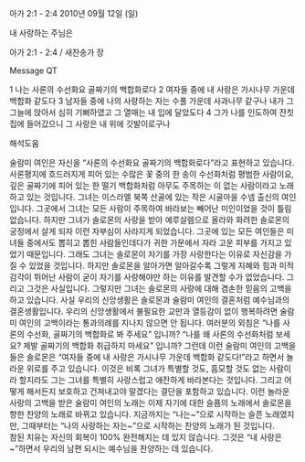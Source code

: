 아가 2:1 - 2:4 
2010년 09월 12일 (일)

내 사랑하는 주님은



아가 2:1 - 2:4 / 새찬송가  장


Message QT


1 나는 사론의 수선화요 골짜기의 백합화로다
2 여자들 중에 내 사랑은 가시나무 가운데 백합화 같도다
3 남자들 중에 나의 사랑하는 자는 수풀 가운데 사과나무 같구나 내가 그 그늘에 앉아서 심히 기뻐하였고 그 열매는 내 입에 달았도다
4 그가 나를 인도하여 잔칫집에 들어갔으니 그 사랑은 내 위에 깃발이로구나

해석도움





술람미 여인은 자신을 “사론의 수선화요 골짜기의 백합화로다”라고 표현하고 있습니다. 
사론평지에 흐드러지게 피어 있는 수많은 꽃 중의 한 송이 수선화처럼 평범한 사람이요, 깊은 골짜기에 피어 있는 한 떨기 백합화처럼 아무도 주목하는 이 없는 사람이라고 노래하고 있는 것입니다. 
그녀는 이스라엘 북쪽 산골에 있는 작은 시골마을 수넴 출신의 여인입니다. 그곳에서 그녀는 모든 사람이 주목하여 바라보는 빼어난 미인이었을 것이 틀림없습니다. 
하지만 그녀가 솔로몬의 사랑을 받아 예루살렘으로 올라와 화려한 솔로몬의 궁정에서 살게 되자 이런 자부심이 사라지게 되었습니다. 그곳에 있는 모든 여인들은 미녀들 중에서도 뽑히고 뽑힌 사람들인데다가 귀한 가문에서 자라 고운 피부를 가지고 있었기 때문입니다. 그래도 그녀는 솔로몬이 자기를 가장 사랑한다는 이유로 자신감을 가질 수 있었을 것입니다.
하지만 솔로몬을 알아가면 알아갈수록 그렇게 지혜와 힘과 미적 감각이 뛰어난 사람이 굳이 자기를 사랑해야만 하는 이유를 발견할 수가 없었습니다. 그리고 그것은 사실입니다. 
그렇지만 그녀는 솔로몬의 사랑에 대해 겸손한 믿음의 고백을 하고 있습니다. 
사실 우리의 신앙생활은 솔로몬과 술람미 여인의 결혼처럼 예수님과의 결혼생활입니다. 
우리의 신앙생활에서 불필요한 교만과 열등감이 없이 행복하려면 술람미 여인의 고백이라는 통과의례를 지나지 않으면 안 됩니다. 
여러분의 외침은 “나를 사론의 수선화, 골짜기의 백합화로 봐 주세요” 입니까?
“나를 왜 사론의 수선화처럼 보세요? 제발 골짜기의 백합화 취급하지 마세요” 입니까?
그런데 이런 술람미 여인의 고백을 들은 솔로몬은 “여자들 중에 내 사랑은 가시나무 가운데 백합화 같도다!”라고 하면서 놀라운 위로를 주고 있습니다. 
이것은 비록 그녀가 특별할 것도, 흠모할 것도 없는 사람이라 할지라도 그는 그녀를 특별히 사랑스럽고 애잔하게 바라본다는 것입니다. 그리고 어떻게 해서든지 보호하고 건져내고야 말겠다는 결단을 포함하고 있습니다. 
이런 놀라운 사랑의 고백을 받은 술람미 여인의 노래는 이제 자기에 대한 슬픔의 노래에서 솔로몬을 향한 찬양의 노래로 바뀌고 있습니다. 지금까지는 “나는~”으로 시작하는 슬픈 노래였지만, 그때부터는 “나의 사랑하는 자는~”으로 시작하는 찬양의 노래가 된 것입니다.  
참된 치유는 자신의 회복이 100% 완전해지는 데 있지 않습니다. 그것은  “내 사랑은~”하면서 우리의 남편 되시는 예수님을 찬양하는 데 있습니다.